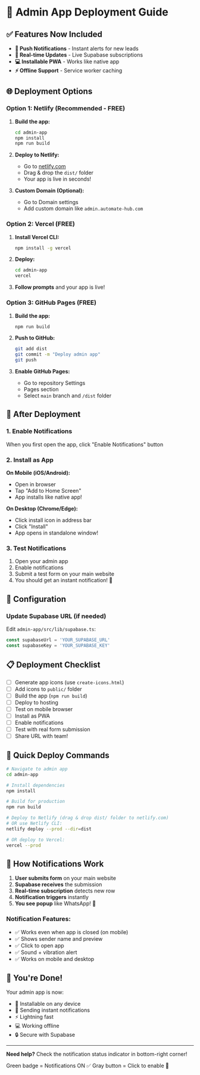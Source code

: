 # 🚀 Admin App Deployment Guide

## ✅ Features Now Included

- **📱 Push Notifications** - Instant alerts for new leads
- **🔔 Real-time Updates** - Live Supabase subscriptions
- **💻 Installable PWA** - Works like native app
- **⚡ Offline Support** - Service worker caching

## 🌐 Deployment Options

### Option 1: Netlify (Recommended - FREE)

1. **Build the app:**
   ```bash
   cd admin-app
   npm install
   npm run build
   ```

2. **Deploy to Netlify:**
   - Go to [netlify.com](https://netlify.com)
   - Drag & drop the `dist/` folder
   - Your app is live in seconds!

3. **Custom Domain (Optional):**
   - Go to Domain settings
   - Add custom domain like `admin.automate-hub.com`

### Option 2: Vercel (FREE)

1. **Install Vercel CLI:**
   ```bash
   npm install -g vercel
   ```

2. **Deploy:**
   ```bash
   cd admin-app
   vercel
   ```

3. **Follow prompts** and your app is live!

### Option 3: GitHub Pages (FREE)

1. **Build the app:**
   ```bash
   npm run build
   ```

2. **Push to GitHub:**
   ```bash
   git add dist
   git commit -m "Deploy admin app"
   git push
   ```

3. **Enable GitHub Pages:**
   - Go to repository Settings
   - Pages section
   - Select `main` branch and `/dist` folder

## 📱 After Deployment

### 1. Enable Notifications
When you first open the app, click "Enable Notifications" button

### 2. Install as App

**On Mobile (iOS/Android):**
- Open in browser
- Tap "Add to Home Screen"
- App installs like native app!

**On Desktop (Chrome/Edge):**
- Click install icon in address bar
- Click "Install"
- App opens in standalone window!

### 3. Test Notifications

1. Open your admin app
2. Enable notifications
3. Submit a test form on your main website
4. You should get an instant notification! 🔔

## 🔧 Configuration

### Update Supabase URL (if needed)

Edit `admin-app/src/lib/supabase.ts`:
```typescript
const supabaseUrl = 'YOUR_SUPABASE_URL'
const supabaseKey = 'YOUR_SUPABASE_KEY'
```

## 📋 Deployment Checklist

- [ ] Generate app icons (use `create-icons.html`)
- [ ] Add icons to `public/` folder
- [ ] Build the app (`npm run build`)
- [ ] Deploy to hosting
- [ ] Test on mobile browser
- [ ] Install as PWA
- [ ] Enable notifications
- [ ] Test with real form submission
- [ ] Share URL with team!

## 🎯 Quick Deploy Commands

```bash
# Navigate to admin app
cd admin-app

# Install dependencies
npm install

# Build for production
npm run build

# Deploy to Netlify (drag & drop dist/ folder to netlify.com)
# OR use Netlify CLI:
netlify deploy --prod --dir=dist

# OR deploy to Vercel:
vercel --prod
```

## 🔔 How Notifications Work

1. **User submits form** on your main website
2. **Supabase receives** the submission
3. **Real-time subscription** detects new row
4. **Notification triggers** instantly
5. **You see popup** like WhatsApp! 📱

### Notification Features:
- ✅ Works even when app is closed (on mobile)
- ✅ Shows sender name and preview
- ✅ Click to open app
- ✅ Sound + vibration alert
- ✅ Works on mobile and desktop

## 🎉 You're Done!

Your admin app is now:
- 📱 Installable on any device
- 🔔 Sending instant notifications
- ⚡ Lightning fast
- 💻 Working offline
- 🔒 Secure with Supabase

---

**Need help?** Check the notification status indicator in bottom-right corner!

Green badge = Notifications ON ✅
Gray button = Click to enable 🔔
